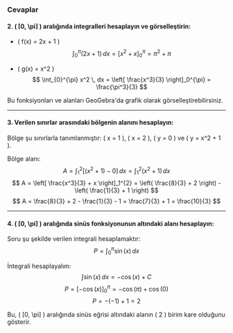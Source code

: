 ### Cevaplar

#### 2. \( [0, \pi] \) aralığında integralleri hesaplayın ve görselleştirin:
- \( f(x) = 2x + 1 \)
  $$
  \int_{0}^{\pi} (2x + 1) \, dx = \left[ x^2 + x \right]_0^{\pi} = \pi^2 + \pi
  $$

- \( g(x) = x^2 \)
  $$
  \int_{0}^{\pi} x^2 \, dx = \left[ \frac{x^3}{3} \right]_0^{\pi} = \frac{\pi^3}{3}
  $$

Bu fonksiyonları ve alanları GeoGebra'da grafik olarak görselleştirebilirsiniz.

---

#### 3. Verilen sınırlar arasındaki bölgenin alanını hesaplayın:
Bölge şu sınırlarla tanımlanmıştır: \( x = 1 \), \( x = 2 \), \( y = 0 \) ve \( y = x^2 + 1 \).

Bölge alanı:
$$
A = \int_{1}^{2} [(x^2 + 1) - 0] \, dx = \int_{1}^{2} (x^2 + 1) \, dx
$$
$$
A = \left[ \frac{x^3}{3} + x \right]_1^{2} = \left( \frac{8}{3} + 2 \right) - \left( \frac{1}{3} + 1 \right)
$$
$$
A = \frac{8}{3} + 2 - \frac{1}{3} - 1 = \frac{7}{3} + 1 = \frac{10}{3}
$$

---

#### 4. \( [0, \pi] \) aralığında sinüs fonksiyonunun altındaki alanı hesaplayın:
Soru şu şekilde verilen integrali hesaplamaktır:
$$
P = \int_{0}^{\pi} \sin(x) \, dx
$$

İntegrali hesaplayalım:
$$
\int \sin(x) \, dx = -\cos(x) + C
$$
$$
P = \left[-\cos(x)\right]_0^{\pi} = -\cos(\pi) + \cos(0)
$$
$$
P = -(-1) + 1 = 2
$$

Bu, \( [0, \pi] \) aralığında sinüs eğrisi altındaki alanın \( 2 \) birim kare olduğunu gösterir.

